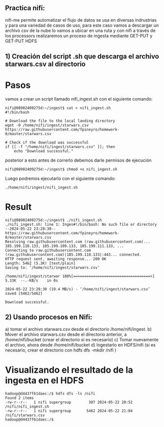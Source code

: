 ## Practica nifi:

nifi-me permite automatizar el flujo de datos se usa en diversas indrustrias y para una variedad de casos de uso, para este caso vamos a descargar un archivo csv de la nube lo vamos a ubicar en una ruta y con nifi a través de los processors realizaremos un proceso de ingesta mediante GET-PUT y GET-PUT HDFS


## 1) Creación del script .sh que descarga el archivo starwars.csv al directorio

# Pasos
vamos a crear un script llamado nifi_ingest.sh
con el siguiente comando: 

```
nifi@98902409275d:~/ingest$ cat > nifi_ingest.sh
#!/bin/bash

# Download the file to the local landing directory
wget -O /home/nifi/ingest/starwars.csv https://raw.githubusercontent.com/fpineyro/homework-0/master/starwars.csv

# Check if the download was successful
if [[ -f "/home/nifi/ingest/starwars.csv" ]]; then
    echo "Download successful."
```
posterior a esto antes de correrlo debemos darle permisos de ejecución

```
nifi@98902409275d:~/ingest$ chmod +x nifi_ingest.sh 
```
Luego podremos ejecutarlo con el siguiente comando:
```
./home/nifi/ingest/nifi_ingest.sh
```
# Result
```
nifi@98902409275d:~/ingest$ ./nifi_ingest.sh
./nifi_ingest.sh: line 1: Inges#!/bin/bash: No such file or directory
--2024-05-22 23:28:30--  https://raw.githubusercontent.com/fpineyro/homework-0/master/starwars.csv
Resolving raw.githubusercontent.com (raw.githubusercontent.com)... 185.199.110.133, 185.199.109.133, 185.199.111.133, ...
Connecting to raw.githubusercontent.com (raw.githubusercontent.com)|185.199.110.133|:443... connected.
HTTP request sent, awaiting response... 200 OK
Length: 5462 (5.3K) [text/plain]
Saving to: ‘/home/nifi/ingest/starwars.csv’

/home/nifi/ingest/starwar 100%[===================================>]   5.33K  --.-KB/s    in 0s      

2024-05-22 23:28:30 (19.4 MB/s) - ‘/home/nifi/ingest/starwars.csv’ saved [5462/5462]

Download successful.

```


## 2) Usando procesos en Nifi:
a) tomar el archivo starwars.csv desde el directorio /home/nifi/ingest.
b) Mover el archivo starwars.csv desde el directorio anterior, a /home/nifi/bucket
(crear el directorio si es necesario)
c) Tomar nuevamente el archivo, ahora desde /home/nifi/bucket
d) Ingestarlo en HDFS/nifi (si es necesario, crear el directorio con hdfs dfs -mkdir
/nifi )

# Visualizando el resultado de la ingesta en el HDFS
```
hadoop@d4437f61daec:/$ hdfs dfs -ls /nifi
Found 2 items
-rw-r--r--   1 nifi supergroup        307 2024-05-22 20:52 /nifi/nifi_ingest.sh
-rw-r--r--   1 nifi supergroup       5462 2024-05-22 21:04 /nifi/starwars.csv
hadoop@d4437f61daec:/$ 
```
